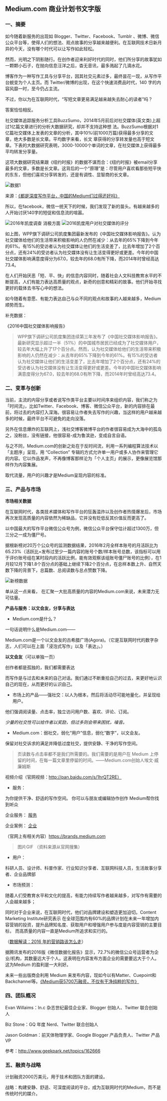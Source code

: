 ## Medium.com 商业计划书文字版

### 一、摘要

如今随着新服务的出现如 Blogger、Twitter、Facebook、Tumblr 、微博、微信公众平台等，使得人们的想法、观点故事的分享越来越便利。在互联网技术日新月异的今天，没有哪个时代可以让写作如此轻松。

然而，光明之下阴影随行。在创作者迎来利好时代的同时，他们所分享的故事犹如一颗颗小石子，在抛向信息汪洋之后，杳无音讯，最多溅起了几滴水花。


博客作为一种写作工具与分享平台，因其社交元素过多，最终昙花一现，从写作平台蜕变为个人主页。而 Twitter/微博的出现，在这个快速消费品时代，140 字的内容风靡一时，至今仍占主流。

不过，你以为在互联网时代，“写短文章更易满足越来越失去耐心的读者”吗？

答案恰恰相反。

社交媒体追踪服务分析工具BuzzSumo，2014年5月前后对社交媒体(英文类)上超过1亿篇文章进行的分析大数据研究，却并不支持这种想 法。BuzzSumo根据对1亿篇社交媒体上发表的文章的分析，其中10%(前1000万篇)获得最多分享的文章，绝大多数是长文章。平均数字来看，长文 章获得的分享转发量也高于短文章。下表的大数据研究表明，3000-10000个单词的文章，在社交媒体上获得最多平均转发分享量。

这项大数据研究结果跟《纽约时报》的数据不谋而合：《纽约时报》被email分享最多的文章，多数是长文章。这背后的一个“原理”是：尽管用户喜欢看那些短平快的东东，但他们喜欢分享转发的，还是有调性、显智商的长文章。

![数据1](http://i2.piimg.com/cc9dc007793e7e95.jpg)

来源：[《都是深度写作平台，中国的Medium们过得还好吗》](http://www.admin5.com/article/20151012/626806.shtml)

所以，在facebook，微信一统天下的时候，我们发现了新的苗头。有越来越多的人开始讨厌140字的短促和信息流的喧嚣。


![2016年凯度调查 消极方面](http://i3.piimg.com/16ffb93e6d714c1a.png)
![2016凯度用户对社交媒体的评分](http://i3.piimg.com/2e01fbf657d7a874.png)

如上图，WPP旗下调研公司凯度集团最新发布的《中国社交媒体影响报告》。认为社交媒体给他们的生活带来积极影响的人仍然在减少：从去年的65%下降到今年的61%。有15%的受访者认为社交媒体让他们的生活变差了，比去年增加了2个百分点，还有24%的受访者认为社交媒体没有让生活变得更好或更差。今年的中国社交媒体影响满意度得分为67.0，较去年的68.0有所下降，而2014年时曾经高达73.4。

在人们开始厌恶「短、平、快」的信息内容同时，随着社会人文科技教育水平的不断提高，人们有能力表达高质量的观点，新奇的创意和精彩的故事。他们开始寻找更好的载体去书写心中的想法。

如今随着有意愿、有能力表达自己与众不同的观点和故事的人越来越多，Medium顺势而生。

补充数据：

《2016中国社交媒体影响报告》

> WPP旗下调研公司凯度集团连续第三年发布了《中国社交媒体影响报告》。最新研究显示超过一半（51%）的中国城市居民已经成为了社交媒体用户，较去年大幅上升了17个百分点。然而，认为社交媒体给他们的生活带来积极影响的人仍然在减少：从去年的65%下降到今年的61%。有15%的受访者认为社交媒体让他们的生活变差了，比去年增加了2个百分点，还有24%的受访者认为社交媒体没有让生活变得更好或更差。今年的中国社交媒体影响满意度得分为67.0，较去年的68.0有所下降，而2014年时曾经高达73.4。

### 二、变革与创新

当前，主流的内容分享或者说写作类平台主要以时间序来组织内容，我们称之为「时间流」，比如Twitter、Facebook、博客、微信公众平台，新的内容排在最前，将过去的内容打入深海。很容易让作者失去写作的兴趣，当这样的用户越来越多的时候，最终平台不可避免的走向没落。

另外在信息爆炸的互联网上，浅社交博客微博平台的作者很容易成为大海中的孤岛之，没粉丝，没有链接，他很容易-成为鲁滨逊，变成自言自语。

与之不同，Medium.com的创新之处在于反时间流，利用一系列编程算法技术以「主题序」呈现，用 “Collection” 专辑的方式允许单一用户或多人协作来管理它的内容。它以作品发声，不再像博客那样沦为「个人主页」的展示，更像展览馆那样作为内容集展。

取代流量，用户的兴趣才是Medium呈现内容的标准。

### 三、产品与市场

**市场相关数据**

在互联网时代，各类技术媒体和写作平台的狂轰滥炸以及创作者热情爆发后，市场再次发现高质量的内容依然为稀缺品，它并没有贬低反其价值反而更高了。

以中国最大的写作平台微信公众号为例，微信公众平台保守估计超过1300万，但三分之一成为僵尸号。

据根新榜对20万个公众号的监测数据结果，2016年2月全样本账号的月活跃比为65.23%（活跃比=发布过至少一篇内容的账号个数/样本账号总数，该指标可以用于评价账号组在某时段内的活跃比例，能有效观察该组账号僵尸账号的比例），在1月较12月下降1.8个百分点的基础上继续下降2个百分点，在总样本数上升、自然天数下降的背景下，总篇数、总阅读数与总点赞数下降。

![新榜数据](http://i3.piimg.com/363306e30f4e6887.jpg)

单从这一点来看， 在汇聚一大批高质量的内容的Medium.com来说，未来潜力无可估量。


**产品与服务：以文会友，分享与表达**

* Medium.com是什么？

一句话说明什么是Medium.com——

Medium.com是一个以文会友的古希腊广场(Agora)。（它是互联网时代的数字杂志，人们可以在上面「浸泡式写作」以及「表达」。）

**以文会友**（可以单独一页）

创作者都是孤独的，我们都需要表达

而写作是与过去和未来的自己对话。我们通过不断重拾自己的过去，来更好地认识自己的现在，从而更好的认识自己。

* 市场上的产品——强社交：以人为根本，然后将活动尽可能地量化，并呈现给用户。

他们强调阅读量、点击率，独立访问用户数、喜欢、评论、订阅。

*少量的社交性可以给作者以奖励，但过多则会带来困扰，噪音。*

* Medium.com：弱社交，弱化“用户”信息，弱化“数字”，以文会友。

保留对社交诉求的满足并降低过度社交，提供安静、干净的写作空间。

> 页读数与点击率都不是我们所需要的。我们需要的是用户在 Medium 上停留的时间，在每一篇文章里停留的时间。——Medium.com创始人埃文·威廉姆斯

视频介绍（官网视频：http://pan.baidu.com/s/1hrQT2RE）

* 服务：

为你提供干净、舒适的写作空间。
你可以与朋友或编辑协作创作
Medium帮你找到听众

企业服务：
[服务](http://pan.baidu.com/s/1hrJ1UGO)

企业案例：
[企业](http://pan.baidu.com/s/1i4CEsrr)

（官网上有相关内容）https://brands.medium.com

> 图片GIF （资料来源从官网搜集）

* 用户：

科研人员、设计师、科普作家、行业知识分享者、互联网科技人员，生活故事分享者、企业品牌部

* 市场预测：

随着人们受教育水平和文化的提高，有能力持续写作者越来越多，对写作有需要的人会越来越多；

同时对于企业来说，在互联网时代，他们对品牌建设和塑造更加迫切。Content Marketing Institute研究表示
在全球范围内有60%的品牌计划在未来一年增加内容营销的投资，提升品牌知名度、获取用户和增强用户参与度是内容营销的主要目标，
而高质量的内容一直是Medium所追求和实行的。

（[数据解读：2016 年的营销路该怎么走](http://www.199it.com/archives/423283.html)）

据腾讯发布的2016版《微信数据化报告》显示，72.7%的微信公众号运营者为企业/机构，其数量远大于个人。这表明在内容发布方面企业的需要要远大于个人。这为Medium 的盈利是一大利好。

未来一些出版商会利用 Medium 来发布内容，现如今以有Matter、Cuepoint和Backchannel等。[《Medium获5700万融资，不仅有干净纯粹的写作》](http://business.sohu.com/20150929/n422340126.shtml)


### 四、团队概况

Evan Willaims：In.c 杂志世纪最佳企业家、Blogger 创始人、Twitter 联合创始人

Biz Stone：GQ 年度 Nerd、Twitter 联合创始人

Jason Goldman：前天体物理学家、Google Blogger 产品负责人、Twitter 产品 VP

参考：http://www.geekpark.net/topics/162666

### 五、融资与战略

计划融资2000万美元，用于技术和团队方面的建设。

战略：构建安静、舒适、可深度阅读的平台，成为互联网时代的Medium，而不是传统时代的媒介。
